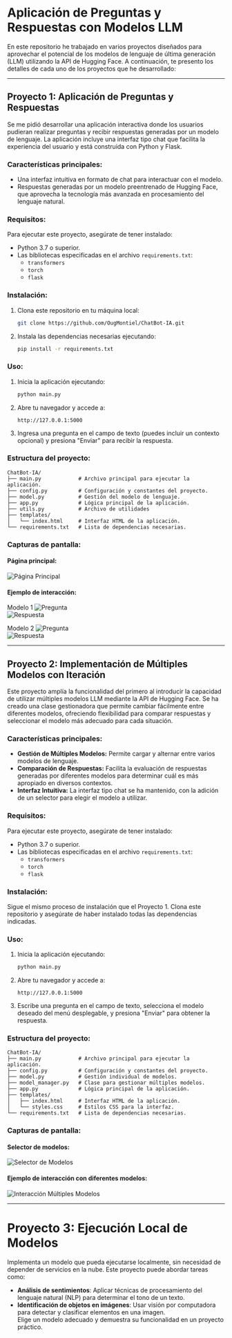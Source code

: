 
# **Aplicación de Preguntas y Respuestas con Modelos LLM**  

En este repositorio he trabajado en varios proyectos diseñados para aprovechar el potencial de los modelos de lenguaje de última generación (LLM) utilizando la API de Hugging Face. A continuación, te presento los detalles de cada uno de los proyectos que he desarrollado:  

---

## **Proyecto 1: Aplicación de Preguntas y Respuestas**  

Se me pidió desarrollar una aplicación interactiva donde los usuarios pudieran realizar preguntas y recibir respuestas generadas por un modelo de lenguaje. La aplicación incluye una interfaz tipo chat que facilita la experiencia del usuario y está construida con Python y Flask.  

### **Características principales:**  
- Una interfaz intuitiva en formato de chat para interactuar con el modelo.  
- Respuestas generadas por un modelo preentrenado de Hugging Face, que aprovecha la tecnología más avanzada en procesamiento del lenguaje natural.  

### **Requisitos:**  
Para ejecutar este proyecto, asegúrate de tener instalado:  
- Python 3.7 o superior.  
- Las bibliotecas especificadas en el archivo `requirements.txt`:  
  - `transformers`  
  - `torch`  
  - `flask`  

### **Instalación:**  

1. Clona este repositorio en tu máquina local:  
   ```bash
   git clone https://github.com/OugMontiel/ChatBot-IA.git
   ```  

2. Instala las dependencias necesarias ejecutando:  
   ```bash
   pip install -r requirements.txt
   ```  

### **Uso:**  

1. Inicia la aplicación ejecutando:  
   ```bash
   python main.py
   ```  

2. Abre tu navegador y accede a:  
   ```
   http://127.0.0.1:5000
   ```  

3. Ingresa una pregunta en el campo de texto (puedes incluir un contexto opcional) y presiona "Enviar" para recibir la respuesta.  

### **Estructura del proyecto:**  

```
ChatBot-IA/
├── main.py            # Archivo principal para ejecutar la aplicación.
├── config.py          # Configuración y constantes del proyecto.
├── model.py           # Gestión del modelo de lenguaje.
├── app.py             # Lógica principal de la aplicación.
├── utils.py           # Archivo de utilidades
├── templates/
│   └── index.html     # Interfaz HTML de la aplicación.
└── requirements.txt   # Lista de dependencias necesarias.
```  

### **Capturas de pantalla:**  

#### Página principal:  
![Página Principal](Capturas/P2%20Sin%20Contenido.png)  

#### Ejemplo de interacción:  
Modelo 1 
![Pregunta](Capturas/P2%20con%20Contenido.png)  
![Respuesta](Capturas/P2%20Respuesta.png)  

Modelo 2
![Pregunta](Capturas/P2%20con%20Contenido%202%20Modelo.png)  
![Respuesta](Capturas/P2%20Respuesta%202%20modelo.png)  

----

## **Proyecto 2: Implementación de Múltiples Modelos con Iteración**

Este proyecto amplía la funcionalidad del primero al introducir la capacidad de utilizar múltiples modelos LLM mediante la API de Hugging Face. Se ha creado una clase gestionadora que permite cambiar fácilmente entre diferentes modelos, ofreciendo flexibilidad para comparar respuestas y seleccionar el modelo más adecuado para cada situación.

### **Características principales:**
- **Gestión de Múltiples Modelos:** Permite cargar y alternar entre varios modelos de lenguaje.
- **Comparación de Respuestas:** Facilita la evaluación de respuestas generadas por diferentes modelos para determinar cuál es más apropiado en diversos contextos.
- **Interfaz Intuitiva:** La interfaz tipo chat se ha mantenido, con la adición de un selector para elegir el modelo a utilizar.

### **Requisitos:**
Para ejecutar este proyecto, asegúrate de tener instalado:
- Python 3.7 o superior.
- Las bibliotecas especificadas en el archivo `requirements.txt`:  
  - `transformers`
  - `torch`
  - `flask`

### **Instalación:**

Sigue el mismo proceso de instalación que el Proyecto 1. Clona este repositorio y asegúrate de haber instalado todas las dependencias indicadas.

### **Uso:**

1. Inicia la aplicación ejecutando:
   ```bash
   python main.py
   ```

2. Abre tu navegador y accede a:
   ```
   http://127.0.0.1:5000
   ```

3. Escribe una pregunta en el campo de texto, selecciona el modelo deseado del menú desplegable, y presiona "Enviar" para obtener la respuesta.

### **Estructura del proyecto:**

```
ChatBot-IA/
├── main.py            # Archivo principal para ejecutar la aplicación.
├── config.py          # Configuración y constantes del proyecto.
├── model.py           # Gestión individual de modelos.
├── model_manager.py   # Clase para gestionar múltiples modelos.
├── app.py             # Lógica principal de la aplicación.
├── templates/
│   ├── index.html     # Interfaz HTML de la aplicación.
│   └── styles.css     # Estilos CSS para la interfaz.
└── requirements.txt   # Lista de dependencias necesarias.
```

### **Capturas de pantalla:**

#### Selector de modelos:
![Selector de Modelos](Capturas/P2%20Selector%20Modelos.png)

#### Ejemplo de interacción con diferentes modelos:
![Interacción Múltiples Modelos](Capturas/P2%20Interaccion%20Modelos.png)


----

# Proyecto 3: **Ejecución Local de Modelos**
Implementa un modelo que pueda ejecutarse localmente, sin necesidad de depender de servicios en la nube. Este proyecto puede abordar tareas como:
- **Análisis de sentimientos**: Aplicar técnicas de procesamiento del lenguaje natural (NLP) para determinar el tono de un texto.
- **Identificación de objetos en imágenes**: Usar visión por computadora para detectar y clasificar elementos en una imagen.  
Elige un modelo adecuado y demuestra su funcionalidad en un proyecto práctico.